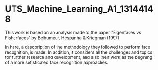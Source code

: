 # UTS_Machine_Learning_A1_13144148

This work is based on an analysis made to the paper "Eigenfaces vs Fisherfaces" by Belhumeur, Hespanha & Kriegman (1997)

In here, a descpription of the methodology they followed to perform face recognition, is made. In addition, it considers all the challenges 
and topics for further research and development, and also their work as the begining of a more sofisticated face recognition approaches. 

